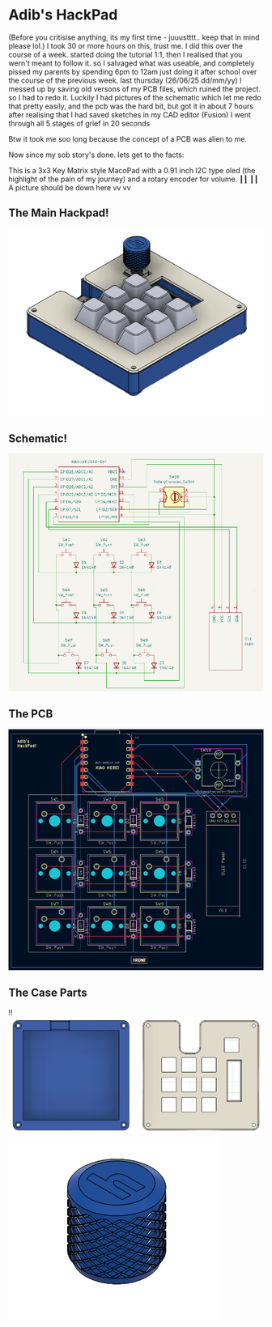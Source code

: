 # Adib's HackPad

(Before you critisise anything, its my first time - juuustttt.. keep that in mind please lol.)
I took 30 or more hours on this, trust me.
I did this over the course of a week.
started doing the tutorial 1:1, then I realised that you wern't meant to follow it.
so I salvaged what was useable, and completely pissed my parents by spending 6pm to 12am just doing it after school over the course of the previous week.
last thursday (26/06/25 dd/mm/yy) I messed up by saving old versons of my PCB files, which ruined the project. so I had to redo it.
Luckily I had pictures of the schematic which let me redo that pretty easily, and the pcb was the hard bit, but got it in about 7 hours after realising that I had saved sketches in my CAD editor (Fusion)
I went through all 5 stages of grief in 20 seconds

Btw it took me soo long because the concept of a PCB was alien to me.

Now since my sob story's done. lets get to the facts:

This is a 3x3 Key Matrix style MacoPad with a 0.91 inch I2C type oled (the highlight of the pain of my journey) and a rotary encoder for volume.
                              ┃┃ ┃┃
A picture should be down here vv vv

## The Main Hackpad!
![My HackPad](assets/Adib%27s%20HackPad%20Assembled.png)

## Schematic!
![My HackPad](assets/Adib%27s%20HackPad%20Schematic.png)

## The PCB
![My HackPad](assets/Adib%27s%20HackPad%20PCB.png)

## The Case Parts
!!![My HackPad](assets/Adib%27s%20HackPad%20Case.png)
![My HackPad](assets/Adib%27s%20HackPad%20Knob.png)
